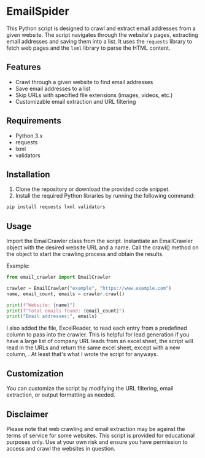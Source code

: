 # EmailSpider

This Python script is designed to crawl and extract email addresses from a given website. The script navigates through the website's pages, extracting email addresses and saving them into a list. It uses the `requests` library to fetch web pages and the `lxml` library to parse the HTML content.

## Features

- Crawl through a given website to find email addresses
- Save email addresses to a list
- Skip URLs with specified file extensions (images, videos, etc.)
- Customizable email extraction and URL filtering

## Requirements

- Python 3.x
- requests
- lxml
- validators

## Installation

1. Clone the repository or download the provided code snippet.
2. Install the required Python libraries by running the following command:

```bash
pip install requests lxml validators
```

## Usage
Import the EmailCrawler class from the script.
Instantiate an EmailCrawler object with the desired website URL and a name.
Call the crawl() method on the object to start the crawling process and obtain the results.

Example:
```python
from email_crawler import EmailCrawler

crawler = EmailCrawler("example", "https://www.example.com")
name, email_count, emails = crawler.crawl()

print(f"Website: {name}")
print(f"Total emails found: {email_count}")
print("Email addresses:", emails)
```

I also added the file, ExcelReader, to read each entry from a predefined column to pass into the crawler. This is helpful for lead generation if you have a large list of company URL leads from an excel sheet, the script will read in the URLs and return the same excel sheet, except with a new column,  . At least that's what I wrote the script for anyways.

## Customization
You can customize the script by modifying the URL filtering, email extraction, or output formatting as needed.

## Disclaimer
Please note that web crawling and email extraction may be against the terms of service for some websites. This script is provided for educational purposes only. Use at your own risk and ensure you have permission to access and crawl the websites in question.
